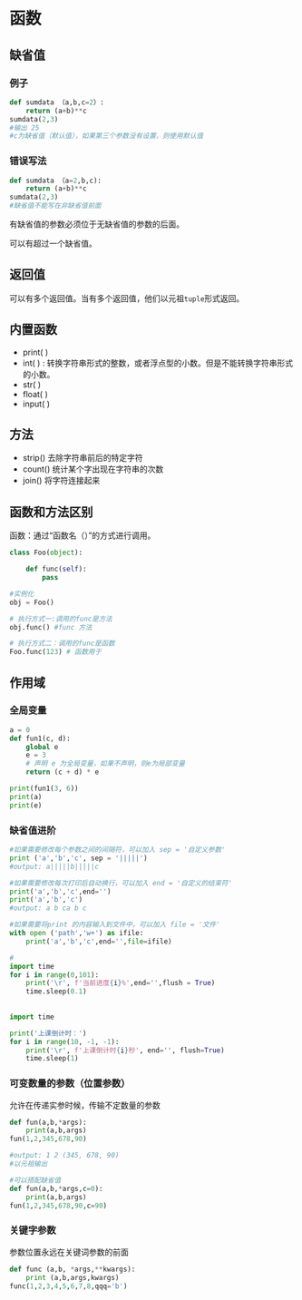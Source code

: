 # 函数

## 缺省值

### 例子

```python
def sumdata （a,b,c=2）:
    return (a+b)**c
sumdata(2,3)
#输出 25
#c为缺省值（默认值），如果第三个参数没有设置，则使用默认值
```

### 错误写法

```python
def sumdata （a=2,b,c):
    return (a+b)**c
sumdata(2,3)
#缺省值不能写在非缺省值前面
```

有缺省值的参数必须位于无缺省值的参数的后面。

可以有超过一个缺省值。

## 返回值

可以有多个返回值。当有多个返回值，他们以元祖`tuple`形式返回。

## 内置函数

* print\( \)
* int\( \) : 转换字符串形式的整数，或者浮点型的小数。但是不能转换字符串形式的小数。
* str\( \)
* float\( \)
* input\( \)

## 方法

* strip\(\) 去除字符串前后的特定字符
* count\(\) 统计某个字出现在字符串的次数
* join\(\) 将字符连接起来

## 函数和方法区别

函数：通过“函数名（）”的方式进行调用。

```python
class Foo(object):

    def func(self):
        pass

#实例化
obj = Foo()

# 执行方式一:调用的func是方法
obj.func() #func 方法

# 执行方式二：调用的func是函数
Foo.func(123) # 函数用于
```

## 作用域

### 全局变量

```python
a = 0
def fun1(c, d):
    global e
    e = 3
    # 声明 e 为全局变量，如果不声明，则e为局部变量
    return (c + d) * e

print(fun1(3, 6))
print(a)
print(e)

```

### 缺省值进阶

```python
#如果需要修改每个参数之间的间隔符，可以加入 sep = '自定义参数'
print ('a','b','c', sep = '|||||')
#output: a|||||b|||||c

#如果需要修改每次打印后自动换行，可以加入 end = '自定义的结束符'
print('a','b','c',end='')
print('a','b','c')
#output: a b ca b c

#如果需要将print 的内容输入到文件中，可以加入 file = '文件'
with open ('path','w+') as ifile:
    print('a','b','c',end='',file=ifile)

#
import time
for i in range(0,101):
    print('\r', f'当前进度{i}%',end='',flush = True)
    time.sleep(0.1)
 
       
import time

print('上课倒计时：')
for i in range(10, -1, -1):
    print('\r', f'上课倒计时{i}秒', end='', flush=True)
    time.sleep(1)

```

### 可变数量的参数（位置参数）

允许在传递实参时候，传输不定数量的参数

```python
def fun(a,b,*args):
    print(a,b,args)
fun(1,2,345,678,90)

#output: 1 2 (345, 678, 90)
#以元祖输出

#可以搭配缺省值
def fun(a,b,*args,c=0):
    print(a,b,args)
fun(1,2,345,678,90,c=90)
```

### 关键字参数

参数位置永远在关键词参数的前面

```python
def func (a,b, *args,**kwargs):
    print (a,b,args,kwargs)
func(1,2,3,4,5,6,7,8,qqq='b')
```

